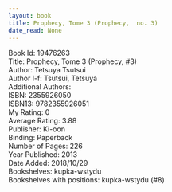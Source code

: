 ```yaml
---
layout: book
title: Prophecy, Tome 3 (Prophecy,  no. 3)
date_read: None
---
```


Book Id: 19476263<br />
Title: Prophecy, Tome 3 (Prophecy, #3)<br />
Author: Tetsuya Tsutsui<br />
Author l-f: Tsutsui, Tetsuya<br />
Additional Authors: <br />
ISBN: 2355926050<br />
ISBN13: 9782355926051<br />
My Rating: 0<br />
Average Rating: 3.88<br />
Publisher: Ki-oon<br />
Binding: Paperback<br />
Number of Pages: 226<br />
Year Published: 2013<br />
Date Added: 2018/10/29<br />
Bookshelves: kupka-wstydu<br />
Bookshelves with positions: kupka-wstydu (#8)<br />

